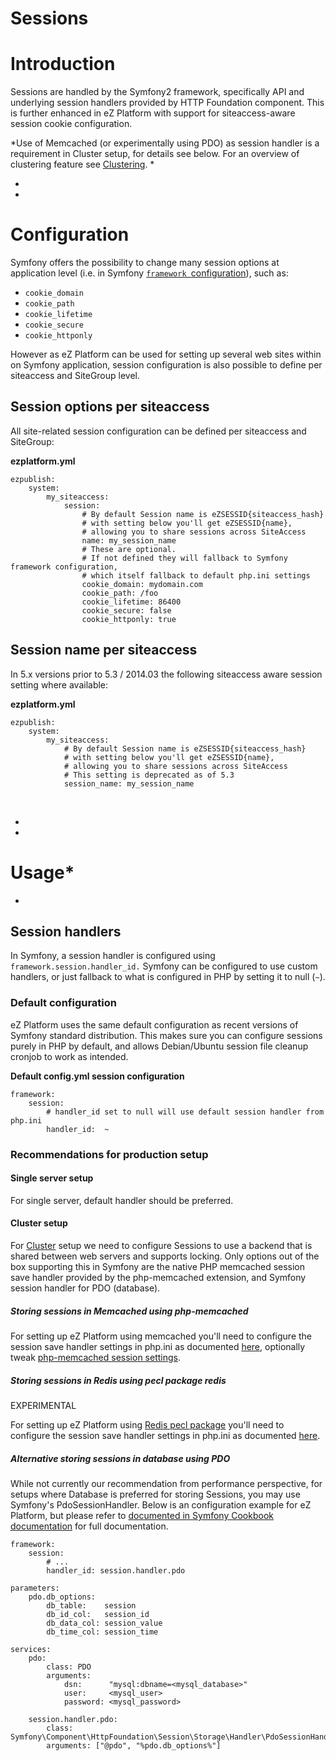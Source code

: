 #  Sessions

# Introduction

Sessions are handled by the Symfony2 framework, specifically API and underlying session handlers provided by HTTP Foundation component. This is further enhanced in eZ Platform with support for siteaccess-aware session cookie configuration.

*Use of Memcached (or experimentally using PDO) as session handler is a requirement in Cluster setup, for details see below. For an overview of clustering feature see [Clustering](Clustering_31430387.html). *

*
*

# Configuration

Symfony offers the possibility to change many session options at application level (i.e. in Symfony [`framework `configuration](http://symfony.com/doc/master/reference/configuration/framework.html)), such as:

-   `cookie_domain`
-   `cookie_path`
-   `cookie_lifetime`
-   `cookie_secure`
-   `cookie_httponly`

However as eZ Platform can be used for setting up several web sites within on Symfony application, session configuration is also possible to define per siteaccess and SiteGroup level.

## Session options per siteaccess

All site-related session configuration can be defined per siteaccess and SiteGroup:

**ezplatform.yml**

```
ezpublish:
    system:
        my_siteaccess:
            session:
                # By default Session name is eZSESSID{siteaccess_hash}
                # with setting below you'll get eZSESSID{name},
                # allowing you to share sessions across SiteAccess
                name: my_session_name
                # These are optional. 
                # If not defined they will fallback to Symfony framework configuration, 
                # which itself fallback to default php.ini settings
                cookie_domain: mydomain.com
                cookie_path: /foo
                cookie_lifetime: 86400
                cookie_secure: false
                cookie_httponly: true
```

## Session name per siteaccess

In 5.x versions prior to 5.3 / 2014.03 the following siteaccess aware session setting where available:

**ezplatform.yml**

```
ezpublish:
    system:
        my_siteaccess:
            # By default Session name is eZSESSID{siteaccess_hash}
            # with setting below you'll get eZSESSID{name},
            # allowing you to share sessions across SiteAccess
            # This setting is deprecated as of 5.3
            session_name: my_session_name
```

 

*
*

# Usage*
*

## Session handlers

In Symfony, a session handler is configured using `framework.session.handler_id.` Symfony can be configured to use custom handlers, or just fallback to what is configured in PHP by setting it to null (`~`).

### Default configuration

eZ Platform uses the same default configuration as recent versions of Symfony standard distribution. This makes sure you can configure sessions purely in PHP by default, and allows Debian/Ubuntu session file cleanup cronjob to work as intended.

**Default config.yml session configuration**

```
framework:
    session:
        # handler_id set to null will use default session handler from php.ini
        handler_id:  ~
```

### Recommendations for production setup

#### Single server setup

For single server, default handler should be preferred.

#### Cluster setup

For [Cluster](Clustering_31430387.html) setup we need to configure Sessions to use a backend that is shared between web servers and supports locking. Only options out of the box supporting this in Symfony are the native PHP memcached session save handler provided by the php-memcached extension, and Symfony session handler for PDO (database).

##### Storing sessions in Memcached using php-memcached

For setting up eZ Platform using memcached you'll need to configure the session save handler settings in php.ini as documented [here](http://php.net/manual/en/memcached.sessions.php), optionally tweak [php-memcached session settings](http://fr2.php.net/manual/en/memcached.configuration.php).

##### Storing sessions in Redis using pecl package redis

EXPERIMENTAL

For setting up eZ Platform using [Redis pecl package](https://pecl.php.net/package/redis) you'll need to configure the session save handler settings in php.ini as documented [here](https://github.com/phpredis/phpredis#php-session-handler).

##### Alternative storing sessions in database using PDO

While not currently our recommendation from performance perspective, for setups where Database is preferred for storing Sessions, you may use Symfony's PdoSessionHandler.
Below is an configuration example for eZ Platform, but please refer to [documented in Symfony Cookbook documentation](http://symfony.com/doc/current/cookbook/configuration/pdo_session_storage.html) for full documentation.

```
framework:
    session:
        # ...
        handler_id: session.handler.pdo

parameters:
    pdo.db_options:
        db_table:    session
        db_id_col:   session_id
        db_data_col: session_value
        db_time_col: session_time

services:
    pdo:
        class: PDO
        arguments:
            dsn:      "mysql:dbname=<mysql_database>"
            user:     <mysql_user>
            password: <mysql_password>

    session.handler.pdo:
        class:     Symfony\Component\HttpFoundation\Session\Storage\Handler\PdoSessionHandler
        arguments: ["@pdo", "%pdo.db_options%"]
```
